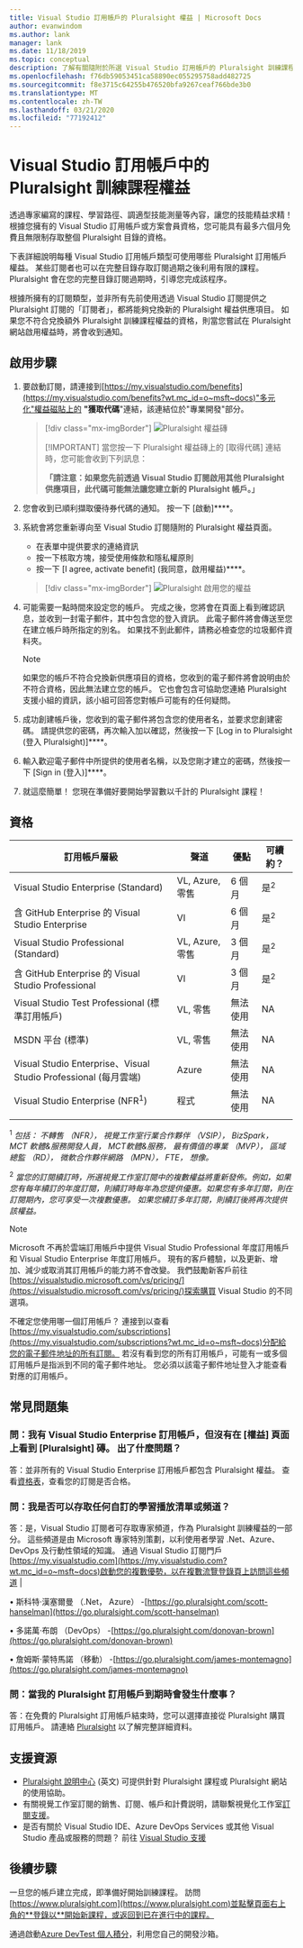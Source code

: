```yaml
---
title: Visual Studio 訂用帳戶的 Pluralsight 權益 | Microsoft Docs
author: evanwindom
ms.author: lank
manager: lank
ms.date: 11/18/2019
ms.topic: conceptual
description: 了解有關隨附於所選 Visual Studio 訂用帳戶的 Pluralsight 訓練課程訂用帳戶。
ms.openlocfilehash: f76db59053451ca58890ec055295758add482725
ms.sourcegitcommit: f8e3715c64255b476520bfa9267ceaf766bde3b0
ms.translationtype: MT
ms.contentlocale: zh-TW
ms.lasthandoff: 03/21/2020
ms.locfileid: "77192412"
---
```

# <a name="pluralsight-training-benefits-in-visual-studio-subscriptions"></a>Visual Studio 訂用帳戶中的 Pluralsight 訓練課程權益

透過專家編寫的課程、學習路徑、調適型技能測量等內容，讓您的技能精益求精！  根據您擁有的 Visual Studio 訂用帳戶或方案會員資格，您可能具有最多六個月免費且無限制存取整個 Pluralsight 目錄的資格。

下表詳細說明每種 Visual Studio 訂用帳戶類型可使用哪些 Pluralsight 訂用帳戶權益。  某些訂閱者也可以在完整目錄存取訂閱過期之後利用有限的課程。 Pluralsight 會在您的完整目錄訂閱過期時，引導您完成該程序。

 根據所擁有的訂閱類型，並非所有先前使用透過 Visual Studio 訂閱提供之 Pluralsight 訂閱的「訂閱者」，都將能夠兌換新的 Pluralsight 權益供應項目。 如果您不符合兌換額外 Pluralsight 訓練課程權益的資格，則當您嘗試在 Pluralsight 網站啟用權益時，將會收到通知。

## <a name="activation-steps"></a>啟用步驟
1. 要啟動訂閱，請連接到[https://my.visualstudio.com/benefits](https://my.visualstudio.com/benefits?wt.mc_id=o~msft~docs)"多元化"權益磁貼上的 **"獲取代碼**"連結，該連結位於"專業開發"部分。
   > [!div class="mx-imgBorder"]
   > ![Pluralsight 權益磚](_img/vs-pluralsight/vs-pluralsight-3month-tile.png)
   >
   > [!IMPORTANT]
   > 當您按一下 Pluralsight 權益磚上的 [取得代碼] 連結時，您可能會收到下列訊息：
   >
   > **「請注意：如果您先前透過 Visual Studio 訂閱啟用其他 Pluralsight 供應項目，此代碼可能無法讓您建立新的 Pluralsight 帳戶。」**

2. 您會收到已順利擷取優待券代碼的通知。  按一下 [啟動]****。

3. 系統會將您重新導向至 Visual Studio 訂閱隨附的 Pluralsight 權益頁面。
   - 在表單中提供要求的連絡資訊
   - 按一下核取方塊，接受使用條款和隱私權原則
   - 按一下 [I agree, activate benefit] (我同意，啟用權益)****。
   > [!div class="mx-imgBorder"]
   > ![Pluralsight 啟用您的權益](_img/vs-pluralsight/vs-pluralsight-create-account.png)

5. 可能需要一點時間來設定您的帳戶。  完成之後，您將會在頁面上看到確認訊息，並收到一封電子郵件，其中包含您的登入資訊。  此電子郵件將會傳送至您在建立帳戶時所指定的別名。  如果找不到此郵件，請務必檢查您的垃圾郵件資料夾。

   > [!NOTE]
   > 如果您的帳戶不符合兌換新供應項目的資格，您收到的電子郵件將會說明由於不符合資格，因此無法建立您的帳戶。  它也會包含可協助您連絡 Pluralsight 支援小組的資訊，該小組可回答您對帳戶可能有的任何疑問。
   

6. 成功創建帳戶後，您收到的電子郵件將包含您的使用者名，並要求您創建密碼。  請提供您的密碼，再次輸入加以確認，然後按一下 [Log in to Pluralsight (登入 Pluralsight)]****。

7. 輸入歡迎電子郵件中所提供的使用者名稱，以及您剛才建立的密碼，然後按一下 [Sign in (登入)]****。

8. 就這麼簡單！  您現在準備好要開始學習數以千計的 Pluralsight 課程！

## <a name="eligibility"></a>資格

|                          訂用帳戶層級                          |     聲道      |    優點    |   可續約？   |
|----------------------------------------------------------------------|-------------------|---------------|----------------|
|          Visual Studio Enterprise (Standard)           | VL, Azure, 零售 |   6 個月    | 是<sup>2</sup> |
|          含 GitHub Enterprise 的 Visual Studio Enterprise          | Vl  |   6 個月    | 是<sup>2</sup> |
|         Visual Studio Professional (Standard)          | VL, Azure, 零售 |   3 個月    | 是<sup>2</sup> |
|         含 GitHub Enterprise 的 Visual Studio Professional          | Vl  |   3 個月    | 是<sup>2</sup> |
|              Visual Studio Test Professional (標準訂用帳戶)              |    VL, 零售     |   無法使用    | NA  |
|                      MSDN 平台 (標準)                       |    VL, 零售     |   無法使用    | NA  |
| Visual Studio Enterprise、Visual Studio Professional (每月雲端) |       Azure       | 無法使用 |       NA       |
|             Visual Studio Enterprise (NFR<sup>1</sup>)              |      程式      | 無法使用 |       NA       |
||

<sup>1</sup>  *包括： 不轉售 （NFR）， 視覺工作室行業合作夥伴 （VSIP）， BizSpark， MCT 軟體&服務開發人員， MCT軟體&服務， 最有價值的專業 （MVP）， 區域總監 （RD）， 微軟合作夥伴網路 （MPN）， FTE， 想像。*

<sup>2</sup>  *當您的訂閱續訂時，所選視覺工作室訂閱中的複數權益將重新發佈。例如，如果您有每年續訂的年度訂閱，則續訂時每年為您提供優惠。如果您有多年訂閱，則在訂閱期內，您可享受一次複數優惠。 如果您續訂多年訂閱，則續訂後將再次提供該權益。*

> [!NOTE]
> Microsoft 不再於雲端訂用帳戶中提供 Visual Studio Professional 年度訂用帳戶和 Visual Studio Enterprise 年度訂用帳戶。 現有的客戶體驗，以及更新、增加、減少或取消其訂用帳戶的能力將不會改變。 我們鼓勵新客戶前往[https://visualstudio.microsoft.com/vs/pricing/](https://visualstudio.microsoft.com/vs/pricing/)探索購買 Visual Studio 的不同選項。

不確定您使用哪一個訂用帳戶？  連接到以查看[https://my.visualstudio.com/subscriptions](https://my.visualstudio.com/subscriptions?wt.mc_id=o~msft~docs)分配給您的電子郵件地址的所有訂閱。 若沒有看到您的所有訂用帳戶，可能有一或多個訂用帳戶是指派到不同的電子郵件地址。  您必須以該電子郵件地址登入才能查看對應的訂用帳戶。

## <a name="frequently-asked-questions"></a>常見問題集

### <a name="q-i-have-a-visual-studio-enterprise-subscription-but-i-dont-see-the-pluralsight-tile-on-the-benefits-page-whats-wrong"></a>問：我有 Visual Studio Enterprise 訂用帳戶，但沒有在 [權益] 頁面上看到 [Pluralsight] 磚。 出了什麼問題？
答：並非所有的 Visual Studio Enterprise 訂用帳戶都包含 Pluralsight 權益。  查看[資格表](#eligibility)，查看您的訂閱是否合格。

### <a name="q-do-i-have-access-to-any-customized-learning--playlists-or-channels"></a>問：我是否可以存取任何自訂的學習播放清單或頻道？
答：是，Visual Studio 訂閱者可存取專家頻道，作為 Pluralsight 訓練權益的一部分。 這些頻道是由 Microsoft 專家特別策劃，以利使用者學習 .Net、Azure、DevOps 及行動性領域的知識。 通過 Visual Studio 訂閱門戶[https://my.visualstudio.com](https://my.visualstudio.com?wt.mc_id=o~msft~docs)啟動您的複數優勢，以在複數流覽登錄頁上訪問這些頻道 |

• 斯科特·漢塞爾曼 （.Net， Azure） -[https://go.pluralsight.com/scott-hanselman](https://go.pluralsight.com/scott-hanselman)

• 多諾萬·布朗 （DevOps） -[https://go.pluralsight.com/donovan-brown](https://go.pluralsight.com/donovan-brown)

• 詹姆斯·蒙特馬諾 （移動） -[https://go.pluralsight.com/james-montemagno](https://go.pluralsight.com/james-montemagno)

### <a name="q-what-happens-when-my-pluralsight-subscription-runs-out"></a>問：當我的 Pluralsight 訂用帳戶到期時會發生什麼事？
答：在免費的 Pluralsight 訂用帳戶結束時，您可以選擇直接從 Pluralsight 購買訂用帳戶。  請連絡 [Pluralsight](https://www.pluralsight.com) 以了解完整詳細資料。

## <a name="support-resources"></a>支援資源
- [Pluralsight 說明中心](https://help.pluralsight.com/help) \(英文\) 可提供針對 Pluralsight 課程或 Pluralsight 網站的使用協助。
- 有關視覺工作室訂閱的銷售、訂閱、帳戶和計費説明，請聯繫視覺化工作室[訂閱支援](https://visualstudio.microsoft.com/subscriptions/support/)。
- 是否有關於 Visual Studio IDE、Azure DevOps Services 或其他 Visual Studio 產品或服務的問題？  前往 [Visual Studio 支援](https://visualstudio.microsoft.com/support/)

## <a name="next-steps"></a>後續步驟
一旦您的帳戶建立完成，即準備好開始訓練課程。  訪問[https://www.pluralsight.com](https://www.pluralsight.com)並點擊頁面右上角的**登錄以**開始新課程，或返回到已在進行中的課程。

通過啟動[Azure DevTest 個人積分](vs-azure.md)，利用您自己的開發沙箱。 